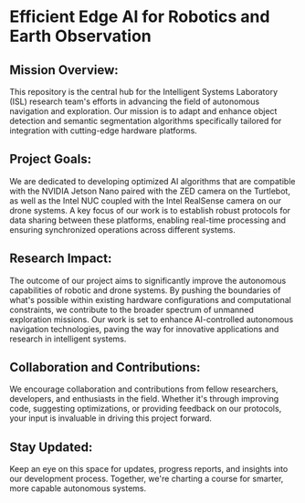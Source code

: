 # **Efficient Edge AI for Robotics and Earth Observation**

## **Mission Overview:**
This repository is the central hub for the Intelligent Systems Laboratory (ISL) research team's efforts in advancing the field of autonomous navigation and exploration. Our mission is to adapt and enhance object detection and semantic segmentation algorithms specifically tailored for integration with cutting-edge hardware platforms.

## **Project Goals:**
We are dedicated to developing optimized AI algorithms that are compatible with the NVIDIA Jetson Nano paired with the ZED camera on the Turtlebot, as well as the Intel NUC coupled with the Intel RealSense camera on our drone systems. A key focus of our work is to establish robust protocols for data sharing between these platforms, enabling real-time processing and ensuring synchronized operations across different systems.

## **Research Impact:**
The outcome of our project aims to significantly improve the autonomous capabilities of robotic and drone systems. By pushing the boundaries of what's possible within existing hardware configurations and computational constraints, we contribute to the broader spectrum of unmanned exploration missions. Our work is set to enhance AI-controlled autonomous navigation technologies, paving the way for innovative applications and research in intelligent systems.

## **Collaboration and Contributions:**
We encourage collaboration and contributions from fellow researchers, developers, and enthusiasts in the field. Whether it's through improving code, suggesting optimizations, or providing feedback on our protocols, your input is invaluable in driving this project forward.

## **Stay Updated**:
Keep an eye on this space for updates, progress reports, and insights into our development process. Together, we're charting a course for smarter, more capable autonomous systems.


